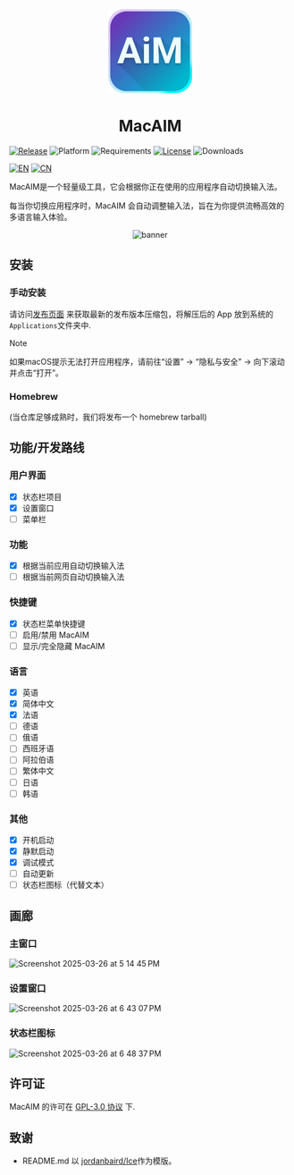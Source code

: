 <div align="center">
    <img src="/MacAIM/MacAIM/Assets.xcassets/AppIcon.appiconset/AppIcon~ios-marketing 16.png" width="150" height="150">
    <h1>MacAIM</h1>
</div>

[![Release](https://img.shields.io/github/release/jimzhouzzy/MacAIM.svg?label=Release)](https://github.com/jimzhouzzy/MacAIM/releases/latest)
![Platform](https://img.shields.io/badge/platform-macOS-blue)
![Requirements](https://img.shields.io/badge/requirements-macOS%2013%2B-purple)
[![License](https://img.shields.io/github/license/jimzhouzzy/MacAIM)](/LICENSE)
![Downloads](https://img.shields.io/github/downloads/jimzhouzzy/MacAIM/total?label=Downloads)

[![EN](https://img.shields.io/badge/EN-English-yellow)](/README.md)
[![CN](https://img.shields.io/badge/CN-Chinese-orange)](/doc/README_cn.md)

MacAIM是一个轻量级工具，它会根据你正在使用的应用程序自动切换输入法。

每当你切换应用程序时，MacAIM 会自动调整输入法，旨在为你提供流畅高效的多语言输入体验。

<div align="center">
    <img width="604" alt="banner" src="https://github.com/user-attachments/assets/b4829dee-569b-4854-8f91-d78716d5e484" />
</div>

## 安装

### 手动安装
请访问[发布页面](https://github.com/JimZhouZZY/MacAIM/releases) 来获取最新的发布版本压缩包，将解压后的 App 放到系统的`Applications`文件夹中.

> [!NOTE]
> 如果macOS提示无法打开应用程序，请前往“设置” -> “隐私与安全” -> 向下滚动并点击“打开”。

### Homebrew
(当仓库足够成熟时，我们将发布一个 homebrew tarball)

## 功能/开发路线

### 用户界面
- [x] 状态栏项目
- [x] 设置窗口
- [ ] 菜单栏

### 功能
- [x] 根据当前应用自动切换输入法
- [ ] 根据当前网页自动切换输入法

### 快捷键
- [x] 状态栏菜单快捷键
- [ ] 启用/禁用 MacAIM
- [ ] 显示/完全隐藏 MacAIM

### 语言
- [x] 英语
- [x] 简体中文
- [x] 法语
- [ ] 德语
- [ ] 俄语
- [ ] 西班牙语
- [ ] 阿拉伯语
- [ ] 繁体中文
- [ ] 日语
- [ ] 韩语

### 其他
- [x] 开机启动
- [x] 静默启动
- [x] 调试模式
- [ ] 自动更新
- [ ] 状态栏图标（代替文本）

## 画廊
### 主窗口
<img width="662" alt="Screenshot 2025-03-26 at 5 14 45 PM" src="https://github.com/user-attachments/assets/dc4606a2-3a6c-4b20-a466-d143254bf07c" />


### 设置窗口
<img width="472" alt="Screenshot 2025-03-26 at 6 43 07 PM" src="https://github.com/user-attachments/assets/7244455f-9cc3-4d71-b8a6-1cbc8aba0070" />

### 状态栏图标
<img width="54" alt="Screenshot 2025-03-26 at 6 48 37 PM" src="https://github.com/user-attachments/assets/21b027b4-1540-4774-8e4c-c27d5bff7853" />

## 许可证
MacAIM 的许可在 [GPL-3.0 协议](LICENSE) 下.

## 致谢
- README.md 以 [jordanbaird/Ice](https://github.com/jordanbaird/Ice/)作为模版。

